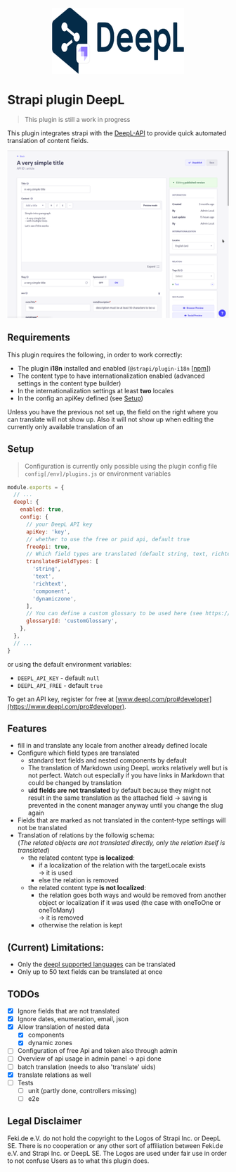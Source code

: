 <p align="center">
  <img src="assets/logo.svg" alt="Meilisearch-Strapi" width="300" height="150" />
</p>

# Strapi plugin DeepL

> This plugin is still a work in progress

This plugin integrates strapi with the [DeepL-API](https://www.deepl.com/pro-api) to provide quick automated translation of content fields.

![plugin showcase](assets/showcase.gif)

## Requirements

This plugin requires the following, in order to work correctly:
- The plugin **i18n** installed and enabled (`@strapi/plugin-i18n` [[npm](https://www.npmjs.com/package/@strapi/plugin-i18n)])
- The content type to have internationalization enabled (advanced settings in the content type builder)
- In the internationalization settings at least **two** locales
- In the config an apiKey defined (see [Setup](#setup))

Unless you have the previous not set up, the field on the right where you can translate will not show up. Also it will not show up when editing the currently only available translation of an 

## Setup

> Configuration is currently only possible using the plugin config file `config[/env]/plugins.js` or environment variables

```js
module.exports = {
  // ...
  deepl: {
    enabled: true,
    config: {
      // your DeepL API key
      apiKey: 'key',
      // whether to use the free or paid api, default true
      freeApi: true,
      // Which field types are translated (default string, text, richtext, components and dynamiczones)
      translatedFieldTypes: [
        'string',
        'text',
        'richtext',
        'component',
        'dynamiczone',
      ],
      // You can define a custom glossary to be used here (see https://www.deepl.com/docs-api/managing-glossaries/)
      glossaryId: 'customGlossary',
    },
  },
  // ...
}
```

or using the default environment variables:

- `DEEPL_API_KEY` - default `null`
- `DEEPL_API_FREE` - default `true`

To get an API key, register for free at [www.deepl.com/pro#developer](https://www.deepl.com/pro#developer).

## Features

- fill in and translate any locale from another already defined locale
- Configure which field types are translated
  - standard text fields and nested components by default
  - The translation of Markdown using DeepL works relatively well but is not perfect. Watch out especially if you have links in Markdown that could be changed by translation
  - **uid fields are not translated** by default because they might not result in the same translation as the attached field -> saving is prevented in the conent manager anyway until you change the slug again
- Fields that are marked as not translated in the content-type settings will not be translated
- Translation of relations by the followig schema:\
  (_The related objects are not translated directly, only the relation itself is translated_)
  - the related content type **is localized**:
    - if a localization of the relation with the targetLocale exists\
      -> it is used
    - else the relation is removed
  - the related content type **is not localized**:
    - the relation goes both ways and would be removed from another object or localization if it was used (the case with oneToOne or oneToMany)\
      -> it is removed
    - otherwise the relation is kept

## (Current) Limitations:

- Only the [deepl supported languages](https://www.deepl.com/docs-api/translating-text/request/) can be translated
- Only up to 50 text fields can be translated at once


## TODOs

- [x] Ignore fields that are not translated
- [x] Ignore dates, enumeration, email, json
- [x] Allow translation of nested data
  - [x] components
  - [x] dynamic zones
- [ ] Configuration of free Api and token also through admin
- [ ] Overview of api usage in admin panel -> api done
- [ ] batch translation (needs to also 'translate' uids)
- [x] translate relations as well
- [ ] Tests
  - [ ] unit (partly done, controllers missing)
  - [ ] e2e

## Legal Disclaimer

Feki.de e.V. do not hold the copyright to the Logos of Strapi Inc. or DeepL SE. There is no cooperation or any other sort of affiliation between Feki.de e.V. and Strapi Inc. or DeepL SE. The Logos are used under fair use in order to not confuse Users as to what this plugin does.
